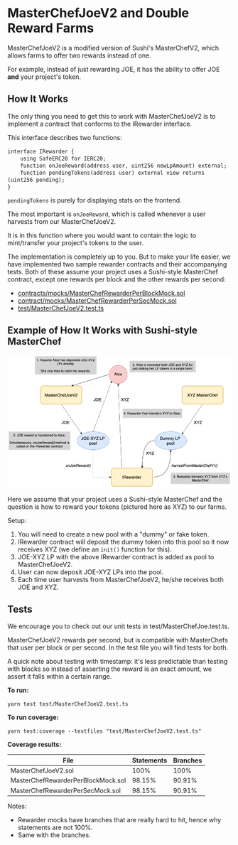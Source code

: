 # MasterChefJoeV2 and Double Reward Farms

MasterChefJoeV2 is a modified version of Sushi's MasterChefV2, which allows farms to offer two rewards instead of one.

For example, instead of just rewarding JOE, it has the ability to offer JOE **and** your project's token.

## How It Works

The only thing you need to get this to work with MasterChefJoeV2 is to implement a contract that conforms to the IRewarder interface.

This interface describes two functions:

```sol
interface IRewarder {
    using SafeERC20 for IERC20;
    function onJoeReward(address user, uint256 newLpAmount) external;
    function pendingTokens(address user) external view returns (uint256 pending);
}
```

`pendingTokens` is purely for displaying stats on the frontend. 

The most important is `onJoeReward`, which is called whenever a user harvests from our MasterChefJoeV2.

It is in this function where you would want to contain the logic to mint/transfer your project's tokens to the user. 

The implementation is completely up to you. But to make your life easier, we have implemented two sample rewarder contracts and their accompanying tests.
Both of these assume your project uses a Sushi-style MasterChef contract, except one rewards per block and the other rewards per second:
- [contracts/mocks/MasterChefRewarderPerBlockMock.sol](contracts/mocks/MasterChefRewarderPerBlockMock.sol)
- [contract/mocks/MasterChefRewarderPerSecMock.sol](contract/mocks/MasterChefRewarderPerSecMock.sol)
- [test/MasterChefJoeV2.test.ts](test/MasterChefJoeV2.test.ts)

## Example of How It Works with Sushi-style MasterChef

![Image of Double Reward Farming](MasterChefJoeV2.png)

Here we assume that your project uses a Sushi-style MasterChef and the question is how to reward your tokens (pictured here as XYZ) to our farms.

Setup:
1. You will need to create a new pool with a "dummy" or fake token. 
2. IRewarder contract will deposit the dummy token into this pool so it now receives XYZ (we define an `init()` function for this).
3. JOE-XYZ LP with the above IRewarder contract is added as pool to MasterChefJoeV2.
4. User can now deposit JOE-XYZ LPs into the pool.
5. Each time user harvests from MasterChefJoeV2, he/she receives both JOE and XYZ.

## Tests

We encourage you to check out our unit tests in test/MasterChefJoe.test.ts.

MasterChefJoeV2 rewards per second, but is compatible with MasterChefs that user per block or per second. In the test file you will find tests for both.

A quick note about testing with timestamp: it's less predictable than testing with blocks so instead of asserting the reward is an exact amount, we assert it falls within a certain range.

**To run:** 
```
yarn test test/MasterChefJoeV2.test.ts
```

**To run coverage:** 
```
yarn test:coverage --testfiles "test/MasterChefJoeV2.test.ts"
```

**Coverage results:**

File | Statements | Branches
--- | --- | ---
MasterChefJoeV2.sol | 100% | 100%
MasterChefRewarderPerBlockMock.sol | 98.15% | 90.91%
MasterChefRewarderPerSecMock.sol | 98.15% | 90.91%

Notes:
- Rewarder mocks have branches that are really hard to hit, hence why statements are not 100%.
- Same with the branches.
